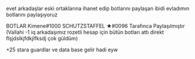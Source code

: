 evet arkadaşlar eski ortaklarına ihanet edip botlarını paylaşan ibidi evladımın botlarını paylaşıyoruz 


BOTLAR Kimene#1000 SCHUTZSTAFFEL ★#0096 Tarafınca Paylaşılmıştır (Vallahi -1 iq arkadaşımız rozetli hesap için bütün botları attı direkt flşjdslkjfdkjlfksdj çok güldüm)


+25 stara guardlar ve data base gelir hadi eyw
